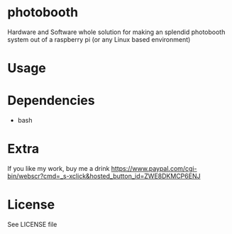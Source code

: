# photobooth
Hardware and Software whole solution for making an splendid photobooth system out of a raspberry pi (or any Linux based environment)

Usage
=====


Dependencies
============

 * bash

 
Extra
=====

If you like my work, buy me a drink https://www.paypal.com/cgi-bin/webscr?cmd=_s-xclick&hosted_button_id=ZWE8DKMCP6ENJ


License
=======

See LICENSE file
